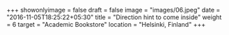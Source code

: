 +++
showonlyimage = false
draft = false
image = "images/06.jpeg"
date = "2016-11-05T18:25:22+05:30"
title = "Direction hint to come inside"
weight = 6
target = "Academic Bookstore"
location = "Helsinki, Finland"
+++
